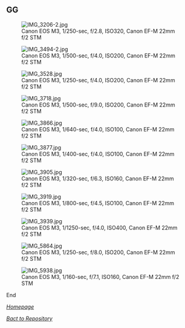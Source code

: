 ## GG

<link rel='stylesheet' href='/Shutter101/css/photo-tile.css'>
<div class='gallery'>
	<figure>
		<img src='/Shutter101/photos/GG/img/IMG_3206-2.jpg' alt='IMG_3206-2.jpg'>
		<figcaption>Canon EOS M3, 1/250-sec, f/2.8, ISO320, Canon EF-M 22mm f/2 STM</figcaption>
	</figure>
	<figure>
		<img src='/Shutter101/photos/GG/img/IMG_3494-2.jpg' alt='IMG_3494-2.jpg'>
		<figcaption>Canon EOS M3, 1/500-sec, f/4.0, ISO200, Canon EF-M 22mm f/2 STM</figcaption>
	</figure>
	<figure>
		<img src='/Shutter101/photos/GG/img/IMG_3528.jpg' alt='IMG_3528.jpg'>
		<figcaption>Canon EOS M3, 1/250-sec, f/4.0, ISO200, Canon EF-M 22mm f/2 STM</figcaption>
	</figure>
	<figure>
		<img src='/Shutter101/photos/GG/img/IMG_3718.jpg' alt='IMG_3718.jpg'>
		<figcaption>Canon EOS M3, 1/500-sec, f/9.0, ISO200, Canon EF-M 22mm f/2 STM</figcaption>
	</figure>
	<figure>
		<img src='/Shutter101/photos/GG/img/IMG_3866.jpg' alt='IMG_3866.jpg'>
		<figcaption>Canon EOS M3, 1/640-sec, f/4.0, ISO100, Canon EF-M 22mm f/2 STM</figcaption>
	</figure>
	<figure>
		<img src='/Shutter101/photos/GG/img/IMG_3877.jpg' alt='IMG_3877.jpg'>
		<figcaption>Canon EOS M3, 1/400-sec, f/4.0, ISO100, Canon EF-M 22mm f/2 STM</figcaption>
	</figure>
	<figure>
		<img src='/Shutter101/photos/GG/img/IMG_3905.jpg' alt='IMG_3905.jpg'>
		<figcaption>Canon EOS M3, 1/320-sec, f/6.3, ISO160, Canon EF-M 22mm f/2 STM</figcaption>
	</figure>
	<figure>
		<img src='/Shutter101/photos/GG/img/IMG_3919.jpg' alt='IMG_3919.jpg'>
		<figcaption>Canon EOS M3, 1/800-sec, f/4.5, ISO100, Canon EF-M 22mm f/2 STM</figcaption>
	</figure>
	<figure>
		<img src='/Shutter101/photos/GG/img/IMG_3939.jpg' alt='IMG_3939.jpg'>
		<figcaption>Canon EOS M3, 1/1250-sec, f/4.0, ISO400, Canon EF-M 22mm f/2 STM</figcaption>
	</figure>
	<figure>
		<img src='/Shutter101/photos/GG/img/IMG_5864.jpg' alt='IMG_5864.jpg'>
		<figcaption>Canon EOS M3, 1/250-sec, f/8.0, ISO200, Canon EF-M 22mm f/2 STM</figcaption>
	</figure>
	<figure>
		<img src='/Shutter101/photos/GG/img/IMG_5938.jpg' alt='IMG_5938.jpg'>
		<figcaption>Canon EOS M3, 1/160-sec, f/7.1, ISO160, Canon EF-M 22mm f/2 STM</figcaption>
	</figure>
End

*[Homepage](README.md)*

*[Bact to Repository](https://github.com/23W-GBAC/Shutter101/tree/main)*

